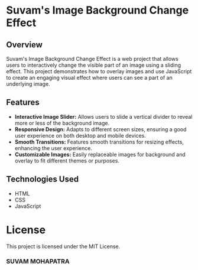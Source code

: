 # Suvam's Image Background Change Effect

## Overview
Suvam's Image Background Change Effect is a web project that allows users to interactively change the visible part of an image using a sliding effect. This project demonstrates how to overlay images and use JavaScript to create an engaging visual effect where users can see a part of an underlying image.

## Features
- **Interactive Image Slider:** Allows users to slide a vertical divider to reveal more or less of the background image.
- **Responsive Design:** Adapts to different screen sizes, ensuring a good user experience on both desktop and mobile devices.
- **Smooth Transitions:** Features smooth transitions for resizing effects, enhancing the user experience.
- **Customizable Images:** Easily replaceable images for background and overlay to fit different themes or purposes.


## Technologies Used

- HTML
- CSS
- JavaScript

# License

This project is licensed under the MIT License.


### SUVAM MOHAPATRA